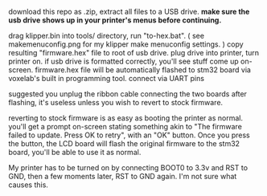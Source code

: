 download this repo as .zip, extract all files to a USB drive.
**make sure the usb drive shows up in your printer's menus before continuing.**


drag klipper.bin into tools/ directory, run "to-hex.bat". ( see makemenuconfig.png for my klipper make menuconfig settings. )
copy resulting "firmware.hex" file to root of usb drive.
plug drive into printer, turn printer on.
if usb drive is formatted correctly, you'll see stuff come up on-screen.
firmware.hex file will be automatically flashed to stm32 board via voxelab's built in programming tool.
connect via UART pins

suggested you unplug the ribbon cable connecting the two boards after flashing, it's useless unless you wish to revert to stock firmware.

reverting to stock firmware is as easy as booting the printer as normal.
you'll get a prompt on-screen stating something akin to "The firmware failed to update. Press OK to retry", with an "OK" button.
Once you press the button, the LCD board will flash the original firmware to the stm32 board, you'll be able to use it as normal.


My printer has to be turned on by connecting BOOT0 to 3.3v and RST to GND, then a few moments later, RST to GND again. I'm not sure what causes this.


